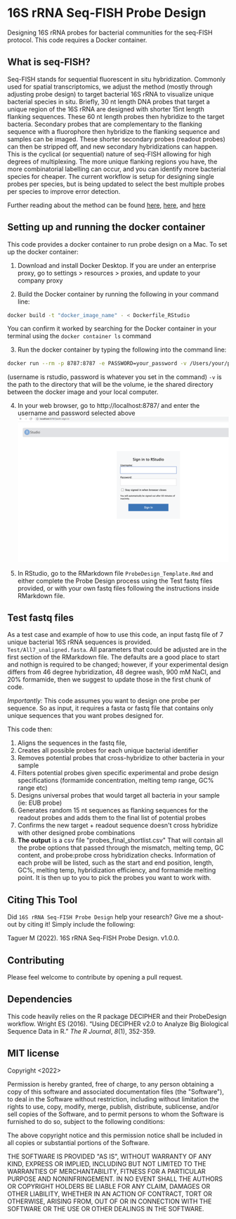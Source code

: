 # 16S rRNA Seq-FISH Probe Design 

Designing 16S rRNA probes for bacterial communities for the seq-FISH protocol. This code requires a Docker container. 


## What is seq-FISH?
Seq-FISH stands for sequential fluorescent in situ hybridization. Commonly used for spatial transcriptomics, we adjust the method (mostly through adjusting probe design) to target bacterial 16S rRNA to visualize unique bacterial species in situ. Briefly, 30 nt length DNA probes that target a unique region of the 16S rRNA are designed with shorter 15nt length flanking sequences. These 60 nt length probes then hybridize to the target bacteria. Secondary probes that are complementary to the flanking sequence with a fluorophore then hybridize to the flanking sequence and samples can be imaged. These shorter secondary probes (readout probes) can then be stripped off, and new secondary hybridizations can happen. This is the cyclical (or sequential) nature of seq-FISH allowing for high degrees of multiplexing. The more unique flanking regions you have, the more combinatorial labelling can occur, and you can identify more bacterial species for cheaper. The current workflow is setup for designing single probes per species, but is being updated to select the best multiple probes per species to improve error detection. 

Further reading about the method can be found [here](https://www.science.org/doi/10.1126/science.abi4882), [here](https://www.nature.com/articles/s41586-019-1049-y), and [here](https://www.sciencedirect.com/science/article/pii/S0092867418306470?via%3Dihub) 



## Setting up and running the docker container
This code provides a docker container to run probe design on a Mac. To set up the docker container:

1) Download and install Docker Desktop. If you are under an enterprise proxy, go to settings > resources > proxies, and update to your company proxy

2) Build the Docker container by running the following in your command line:

```bash
docker build -t "docker_image_name" - < Dockerfile_RStudio
```

You can confirm it worked by searching for the Docker container in your terminal using the `docker container ls` command

3) Run the docker container by typing the following into the command line:

``` bash
docker run --rm -p 8787:8787 -e PASSWORD=your_password -v /Users/your/path/something:/home/rstudio  docker_image_name
```

 (username is rstudio, password is whatever you set in the command) `-v` is the path to the directory that will be the volume, ie the shared directory between the docker image and your local computer.  

4) In your web browser, go to http://localhost:8787/ and enter the username and password selected above
![This is an image](Readme_Screenshot.png)


5) In RStudio, go to the RMarkdown file  `ProbeDesign_Template.Rmd` and either complete the Probe Design process using the Test fastq files provided, or with your own fastq files following the instructions inside RMarkdown file.



## Test fastq files
As a test case and example of how to use this code, an input fastq file of 7 unique bacterial 16S rRNA sequences is provided. `Test/All7_unaligned.fasta`. All parameters that could be adjusted are in the first section of the RMarkdown file. The defaults are a good place to start and nothign is required to be changed; however, if your experimental design differs from 46 degree hybridization, 48 degree wash, 900 mM NaCl, and 20% formamide, then we suggest to update those in the first chunk of code. 

*Importantly:* This code assumes you want to design one probe per sequence. So as input, it requires a fasta or fastq file that contains only unique sequences that you want probes designed for.

 This code then:
1) Aligns the sequences in the fastq file, 
2) Creates all possible probes for each unique bacterial identifier 
3) Removes potential probes that cross-hybridize to other bacteria in your sample
4) Filters potential probes given specific experimental and probe design specifications (formamide concentration, melting temp range, GC% range etc)
5) Designs universal probes that would target all bacteria in your sample (ie: EUB probe)
6) Generates random 15 nt sequences as flanking sequences for the readout probes and adds them to the final list of potential probes
7) Confirms the new target + readout sequence doesn't cross hybridize with other designed probe combinations
8) **The output** is a csv file "probes_final_shortlist.csv" That will contain all the probe options that passed through the mismatch, melting temp, GC content, and probe:probe cross hybridization checks. Information of each probe will be listed, such as the start and end position, length, GC%, melting temp, hybridization efficiency, and formamide melting point. It is then up to you to pick the probes you want to work with. 


## Citing This Tool

Did `16S rRNA Seq-FISH Probe Design` help your research? Give me a shout-out by citing it! Simply include the following:

Taguer M (2022). 16S rRNA Seq-FISH Probe Design. v1.0.0.


## Contributing

Please feel welcome to contribute by opening a pull request.


## Dependencies 
This code heavily relies on the R package DECIPHER and their ProbeDesign workflow. 
Wright ES (2016). “Using DECIPHER v2.0 to Analyze Big Biological Sequence Data in R.” _The R Journal_,
*8*(1), 352-359.

 
## MIT license
Copyright <2022> <Mariia Taguer>

Permission is hereby granted, free of charge, to any person obtaining a copy of this software and associated documentation files (the "Software"), to deal in the Software without restriction, including without limitation the rights to use, copy, modify, merge, publish, distribute, sublicense, and/or sell copies of the Software, and to permit persons to whom the Software is furnished to do so, subject to the following conditions:

The above copyright notice and this permission notice shall be included in all copies or substantial portions of the Software.

THE SOFTWARE IS PROVIDED "AS IS", WITHOUT WARRANTY OF ANY KIND, EXPRESS OR IMPLIED, INCLUDING BUT NOT LIMITED TO THE WARRANTIES OF MERCHANTABILITY, FITNESS FOR A PARTICULAR PURPOSE AND NONINFRINGEMENT. IN NO EVENT SHALL THE AUTHORS OR COPYRIGHT HOLDERS BE LIABLE FOR ANY CLAIM, DAMAGES OR OTHER LIABILITY, WHETHER IN AN ACTION OF CONTRACT, TORT OR OTHERWISE, ARISING FROM, OUT OF OR IN CONNECTION WITH THE SOFTWARE OR THE USE OR OTHER DEALINGS IN THE SOFTWARE.
